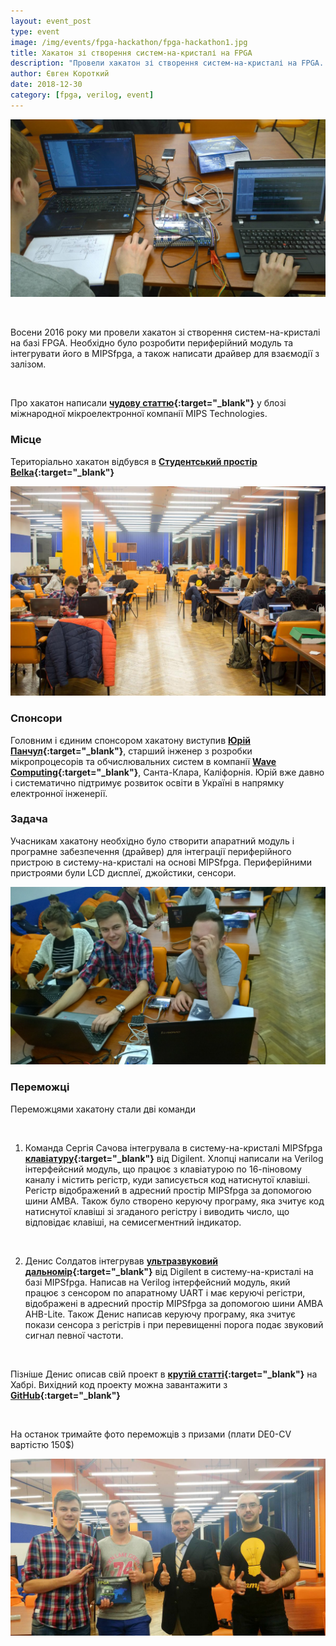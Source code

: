 ```yaml
---
layout: event_post
type: event
image: /img/events/fpga-hackathon/fpga-hackathon1.jpg
title: Хакатон зі створення систем-на-кристалі на FPGA
description: "Провели хакатон зі створення систем-на-кристалі на FPGA. Необхідно було розробити периферійний модуль та інтегрувати його в MIPSfpga, а також написати драйвер для взаємодії з залізом"
author: Євген Короткий
date: 2018-12-30
category: [fpga, verilog, event]
---
```


![](/img/events/fpga-hackathon/fpga-hackathon1.jpg)

<br>

Восени 2016 року ми провели хакатон зі створення систем-на-кристалі на базі FPGA. Необхідно було розробити периферійний модуль та інтегрувати його в MIPSfpga, а також написати драйвер для взаємодії з залізом. 

<br>

Про хакатон написали **[чудову статтю](https://www.mips.com/blog/ukraine-mips-fpga-hackathon-success/){:target="_blank"}** у блозі міжнародної мікроелектронної компанії MIPS Technologies.

### Місце

Територіально хакатон відбувся в **[Студентський простір Belka](https://www.facebook.com/belka.space.kpi/){:target="_blank"}**

![](/img/events/fpga-hackathon/fpga-hackathon4.jpg)

### Спонсори

Головним і єдиним спонсором хакатону виступив **[Юрій Панчул](https://www.facebook.com/yuri.panchul){:target="_blank"}**, старший інженер з розробки мікропроцесорів та обчислювальних систем в компанії **[Wave Computing](https://wavecomp.ai){:target="_blank"}**, Санта-Клара, Каліфорнія. Юрій вже давно і систематично підтримує розвиток освіти в Україні в напрямку електронної інженерії.

### Задача

Учасникам хакатону необхідно було створити апаратний модуль і програмне забезпечення (драйвер) для інтеграції периферійного пристрою в систему-на-кристалі на основі MIPSfpga. Периферійними пристроями були LCD дисплеї, джойстики, сенсори.

![](/img/events/fpga-hackathon/fpga-hackathon2.jpg)

### Переможці

Переможцями хакатону стали дві команди

<br>

1) Команда Сергія Сачова інтегрувала в систему-на-кристалі MIPSfpga **[клавіатуру](https://store.digilentinc.com/pmod-kypd-16-button-keypad/){:target="_blank"}** від Digilent. Хлопці написали на Verilog інтерфейсний модуль, що працює з клавіатурою по 16-піновому каналу і містить регістр, куди записується код натиснутої клавіші. Регістр відображений в адресний простір MIPSfpga за допомогою шини AMBA. Також було створено керуючу програму, яка зчитує код натиснутої клавіші зі згаданого регістру і виводить число, що відповідає клавіші, на семисегментний індикатор.

<br>

2) Денис Солдатов інтегрував **[ультразвуковий дальномір](https://store.digilentinc.com/pmodmaxsonar-maxbotix-ultrasonic-range-finder/){:target="_blank"}** від Digilent в систему-на-кристалі на базі MIPSfpga. Написав на Verilog інтерфейсний модуль, який працює з сенсором по апаратному UART і має керуючі регістри, відображені в адресний простір MIPSfpga за допомогою шини AMBA AHB-Lite. Також Денис написав керуючу програму, яка зчитує покази сенсора з регістрів і при перевищенні порога подає звуковий сигнал певної частоти. 

<br>

Пізніше Денис описав свій проект в **[крутій статті](https://habrahabr.ru/post/316770){:target="_blank"}** на Хабрі. Вихідний код проекту можна завантажити з **[GitHub](https://github.com/Denis-Kingit/UltraSonicToMIPSfpga){:target="_blank"}**

<br>

На останок тримайте фото переможців з призами (плати DE0-CV вартістю 150$)

![](/img/events/fpga-hackathon/fpga-hackathon3.jpg)


